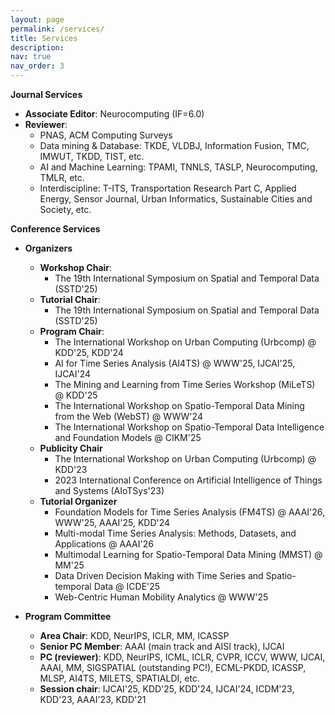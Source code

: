 ```yaml
---
layout: page
permalink: /services/
title: Services
description: 
nav: true
nav_order: 3
---
```



**Journal Services**
- **Associate Editor**: Neurocomputing (IF=6.0)
- **Reviewer**:
  - PNAS, ACM Computing Surveys
  - Data mining & Database: TKDE, VLDBJ, Information Fusion, TMC, IMWUT, TKDD, TIST, etc.
  - AI and Machine Learning: TPAMI, TNNLS, TASLP, Neurocomputing, TMLR, etc.
  - Interdiscipline: T-ITS, Transportation Research Part C, Applied Energy, Sensor Journal, Urban Informatics, Sustainable Cities and Society, etc.

**Conference Services**
- **Organizers**
  - **Workshop Chair**:
    - The 19th International Symposium on Spatial and Temporal Data (SSTD'25)
  - **Tutorial Chair**:
    - The 19th International Symposium on Spatial and Temporal Data (SSTD'25)
  - **Program Chair**:
    - The International Workshop on Urban Computing (Urbcomp) @ KDD'25, KDD'24 
    - AI for Time Series Analysis (AI4TS) @ WWW'25, IJCAI'25, IJCAI'24
    - The Mining and Learning from Time Series Workshop (MiLeTS) @ KDD'25
    - The International Workshop on Spatio-Temporal Data Mining from the Web (WebST) @ WWW'24
    - The International Workshop on Spatio-Temporal Data Intelligence and Foundation Models @ CIKM'25
  - **Publicity Chair**
    - The International Workshop on Urban Computing (Urbcomp) @ KDD'23
    - 2023 International Conference on Artificial Intelligence of Things and Systems (AIoTSys'23)
  - **Tutorial Organizer**
    - Foundation Models for Time Series Analysis (FM4TS) @ AAAI'26, WWW'25, AAAI'25, KDD'24
    - Multi-modal Time Series Analysis: Methods, Datasets, and Applications @ AAAI'26
    - Multimodal Learning for Spatio-Temporal Data Mining (MMST) @ MM'25
    - Data Driven Decision Making with Time Series and Spatio-temporal Data @ ICDE'25
    - Web-Centric Human Mobility Analytics @ WWW'25

- **Program Committee**
  - **Area Chair**: KDD, NeurIPS, ICLR, MM, ICASSP
  - **Senior PC Member**: AAAI (main track and AISI track), IJCAI
  - **PC (reviewer)**: KDD, NeurIPS, ICML, ICLR, CVPR, ICCV, WWW, IJCAI, AAAI, MM, SIGSPATIAL (outstanding PC!), ECML-PKDD, ICASSP, MLSP, AI4TS, MILETS, SPATIALDI, etc.
  - **Session chair**: IJCAI'25, KDD'25, KDD'24, IJCAI'24, ICDM'23, KDD'23, AAAI'23, KDD'21